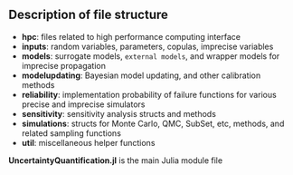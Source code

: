 ## Description of file structure

* __hpc__: files related to high performance computing interface
* __inputs__: random variables, parameters, copulas, imprecise variables
* __models__: surrogate models, `external models`, and wrapper models for imprecise propagation
* __modelupdating__: Bayesian model updating, and other calibration methods
* __reliability__: implementation probability of failure functions for various precise and imprecise simulators
* __sensitivity__: sensitivity analysis structs and methods
* __simulations__: structs for Monte Carlo, QMC, SubSet, etc, methods, and related sampling functions
* __util__: miscellaneous helper functions

__UncertaintyQuantification.jl__ is the main Julia module file